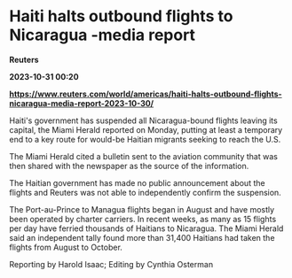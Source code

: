 # Haiti halts outbound flights to Nicaragua -media report
**Reuters**

**2023-10-31 00:20**

**https://www.reuters.com/world/americas/haiti-halts-outbound-flights-nicaragua-media-report-2023-10-30/**

Haiti's government has suspended all Nicaragua-bound flights leaving its capital, the Miami Herald reported on Monday, putting at least a temporary end to a key route for would-be Haitian migrants seeking to reach the U.S.

The Miami Herald cited a bulletin sent to the aviation community that was then shared with the newspaper as the source of the information.

The Haitian government has made no public announcement about the flights and Reuters was not able to independently confirm the suspension.

The Port-au-Prince to Managua flights began in August and have mostly been operated by charter carriers. In recent weeks, as many as 15 flights per day have ferried thousands of Haitians to Nicaragua. The Miami Herald said an independent tally found more than 31,400 Haitians had taken the flights from August to October.

Reporting by Harold Isaac; Editing by Cynthia Osterman